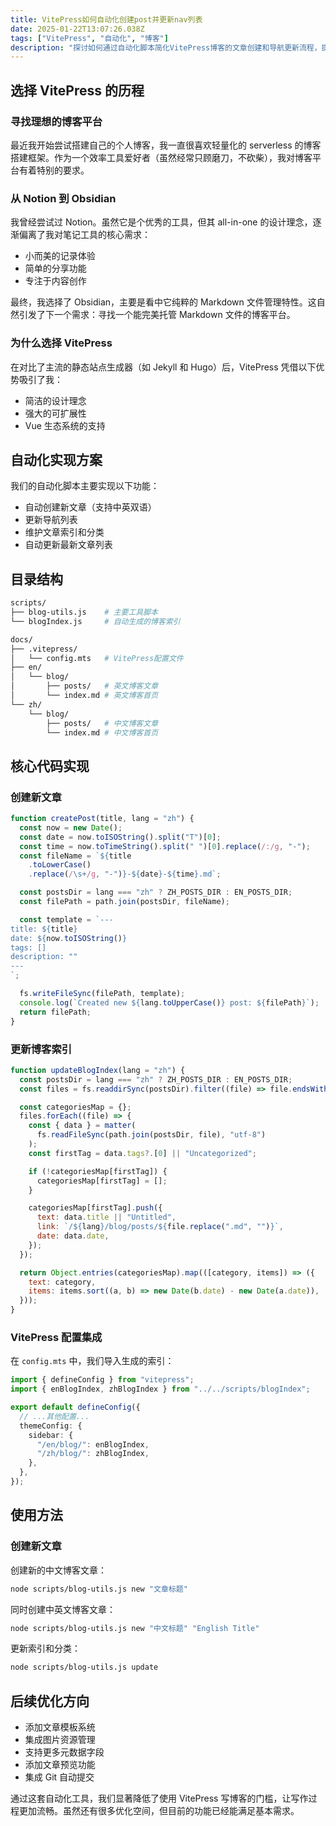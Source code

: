 ```yaml
---
title: VitePress如何自动化创建post并更新nav列表
date: 2025-01-22T13:07:26.038Z
tags: ["VitePress", "自动化", "博客"]
description: "探讨如何通过自动化脚本简化VitePress博客的文章创建和导航更新流程，提升写作效率。"
---
```


## 选择 VitePress 的历程

### 寻找理想的博客平台

最近我开始尝试搭建自己的个人博客，我一直很喜欢轻量化的 serverless 的博客搭建框架。作为一个效率工具爱好者（虽然经常只顾磨刀，不砍柴），我对博客平台有着特别的要求。

### 从 Notion 到 Obsidian

我曾经尝试过 Notion。虽然它是个优秀的工具，但其 all-in-one 的设计理念，逐渐偏离了我对笔记工具的核心需求：

- 小而美的记录体验
- 简单的分享功能
- 专注于内容创作

最终，我选择了 Obsidian，主要是看中它纯粹的 Markdown 文件管理特性。这自然引发了下一个需求：寻找一个能完美托管 Markdown 文件的博客平台。

### 为什么选择 VitePress

在对比了主流的静态站点生成器（如 Jekyll 和 Hugo）后，VitePress 凭借以下优势吸引了我：

- 简洁的设计理念
- 强大的可扩展性
- Vue 生态系统的支持

## 自动化实现方案

我们的自动化脚本主要实现以下功能：

- 自动创建新文章（支持中英双语）
- 更新导航列表
- 维护文章索引和分类
- 自动更新最新文章列表

## 目录结构

```bash
scripts/
├── blog-utils.js    # 主要工具脚本
└── blogIndex.js     # 自动生成的博客索引

docs/
├── .vitepress/
│   └── config.mts   # VitePress配置文件
├── en/
│   └── blog/
│       ├── posts/   # 英文博客文章
│       └── index.md # 英文博客首页
└── zh/
    └── blog/
        ├── posts/   # 中文博客文章
        └── index.md # 中文博客首页
```

## 核心代码实现

### 创建新文章

```javascript
function createPost(title, lang = "zh") {
  const now = new Date();
  const date = now.toISOString().split("T")[0];
  const time = now.toTimeString().split(" ")[0].replace(/:/g, "-");
  const fileName = `${title
    .toLowerCase()
    .replace(/\s+/g, "-")}-${date}-${time}.md`;

  const postsDir = lang === "zh" ? ZH_POSTS_DIR : EN_POSTS_DIR;
  const filePath = path.join(postsDir, fileName);

  const template = `---
title: ${title}
date: ${now.toISOString()}
tags: []
description: ""
---
`;

  fs.writeFileSync(filePath, template);
  console.log(`Created new ${lang.toUpperCase()} post: ${filePath}`);
  return filePath;
}
```

### 更新博客索引

```javascript
function updateBlogIndex(lang = "zh") {
  const postsDir = lang === "zh" ? ZH_POSTS_DIR : EN_POSTS_DIR;
  const files = fs.readdirSync(postsDir).filter((file) => file.endsWith(".md"));

  const categoriesMap = {};
  files.forEach((file) => {
    const { data } = matter(
      fs.readFileSync(path.join(postsDir, file), "utf-8")
    );
    const firstTag = data.tags?.[0] || "Uncategorized";

    if (!categoriesMap[firstTag]) {
      categoriesMap[firstTag] = [];
    }

    categoriesMap[firstTag].push({
      text: data.title || "Untitled",
      link: `/${lang}/blog/posts/${file.replace(".md", "")}`,
      date: data.date,
    });
  });

  return Object.entries(categoriesMap).map(([category, items]) => ({
    text: category,
    items: items.sort((a, b) => new Date(b.date) - new Date(a.date)),
  }));
}
```

### VitePress 配置集成

在 `config.mts` 中，我们导入生成的索引：

```typescript
import { defineConfig } from "vitepress";
import { enBlogIndex, zhBlogIndex } from "../../scripts/blogIndex";

export default defineConfig({
  // ...其他配置...
  themeConfig: {
    sidebar: {
      "/en/blog/": enBlogIndex,
      "/zh/blog/": zhBlogIndex,
    },
  },
});
```

## 使用方法

### 创建新文章

创建新的中文博客文章：

```bash
node scripts/blog-utils.js new "文章标题"
```

同时创建中英文博客文章：

```bash
node scripts/blog-utils.js new "中文标题" "English Title"
```

更新索引和分类：

```bash
node scripts/blog-utils.js update
```

## 后续优化方向

- 添加文章模板系统
- 集成图片资源管理
- 支持更多元数据字段
- 添加文章预览功能
- 集成 Git 自动提交

通过这套自动化工具，我们显著降低了使用 VitePress 写博客的门槛，让写作过程更加流畅。虽然还有很多优化空间，但目前的功能已经能满足基本需求。
